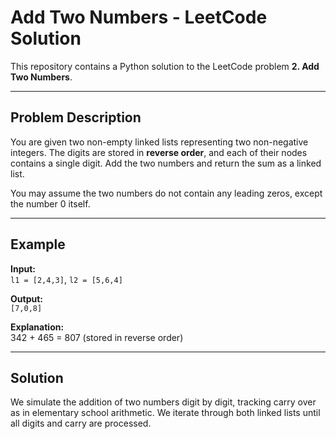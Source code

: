 # Add Two Numbers - LeetCode Solution

This repository contains a Python solution to the LeetCode problem **2. Add Two Numbers**.

---

## Problem Description

You are given two non-empty linked lists representing two non-negative integers. The digits are stored in **reverse order**, and each of their nodes contains a single digit. Add the two numbers and return the sum as a linked list.

You may assume the two numbers do not contain any leading zeros, except the number 0 itself.

---

## Example

**Input:**  
`l1 = [2,4,3]`, `l2 = [5,6,4]`

**Output:**  
`[7,0,8]`

**Explanation:**  
342 + 465 = 807 (stored in reverse order)

---

## Solution

We simulate the addition of two numbers digit by digit, tracking carry over as in elementary school arithmetic. We iterate through both linked lists until all digits and carry are processed.
